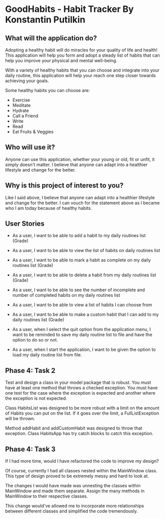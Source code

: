 # GoodHabits - Habit Tracker By Konstantin Putilkin

## What will the application do?  

Adopting a healthy habit will do miracles for your quality of life and health! 
This application will help you form and adopt a steady list of habits that 
can help you improve your physical and mental well-being.

With a variety of healthy habits that you can choose and integrate into your daily routine, this application will
help your reach one step closer towards achieving your goals.

Some healthy habits you can choose are:
- Exercise
- Meditate
- Hydrate
- Call a Friend
- Write
- Read
- Eat Fruits & Veggies



## Who will use it?

Anyone can use this application, whether your young or old, fit or unfit, it simply doesn't matter. I believe that anyone can adapt into a healthier lifestyle and change for the better.

## Why is this project of interest to you?

Like I said above, I believe that anyone can adapt into a healthier lifestyle and change for the better. I can vouch for the statement above as I became who I am today because of healthy habits. 

## User Stories

- As a user, I want to be able to add a habit to my daily routines list (Grade)

- As a user, I want to be able to view the list of habits on daily routines list
- As a user, I want to be able to mark a habit as complete on my daily routines list (Grade)
- As a user, I want to be able to delete a habit from my daily routines list (Grade)
- As a user, I want to be able to see the number of incomplete and number of completed habits on my daily routines list
- As a user, I want to be able to view a list of habits I can choose from
- As a user, I want to be able to make a custom habit that I can add to my daily routines list (Grade)
- As a user, when I select the quit option from the application menu, I want to be reminded to save my daily routine list to file and have the option to do so or not.
- As a user, when I start the application, I want to be given the option to load my daily routine list from file.

## Phase 4: Task 2

Test and design a class in your model package that is robust.  You must have at least one method that throws a checked exception.  You must have one test for the case where the exception is expected and another where the exception is not expected.

Class HabitsList was designed to be more robust with a limit on the amount of Habits you can put on the list. If it goes over the limit, a FullListException will be thrown.

Method addHabit and addCustomHabit was designed to throw that exception. Class HabitsApp has try catch blocks to catch this exception.

## Phase 4: Task 3

If I had more time, would I have refactored the code to improve my design?

Of course, currently I had all classes nested within the MainWindow class. This type of design proved to be extremely messy and hard to look at.

The changes I would have made was unnesting the classes within MainWindow and made them separate. Assign the many methods in MainWindow to their respective classes.

This change would've allowed me to incorporate more relationships between different classes and simplified the code tremendously.